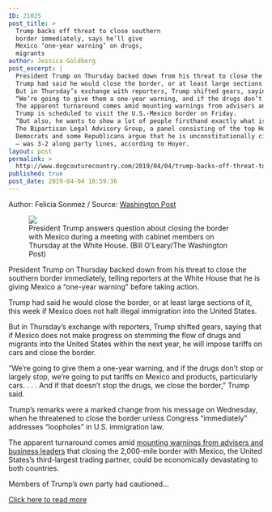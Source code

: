 ```yaml
---
ID: 21025
post_title: >
  Trump backs off threat to close southern
  border immediately, says he’ll give
  Mexico ‘one-year warning’ on drugs,
  migrants
author: Jessica Goldberg
post_excerpt: |
  President Trump on Thursday backed down from his threat to close the southern border immediately, telling reporters at the White House that he is giving Mexico a “one-year warning” before taking action.
  Trump had said he would close the border, or at least large sections of it, this week if Mexico does not halt illegal immigration into the United States.
  But in Thursday’s exchange with reporters, Trump shifted gears, saying that if Mexico does not make progress on stemming the flow of drugs and migrants into the United States within the next year, he will impose tariffs on cars and close the border.
  “We’re going to give them a one-year warning, and if the drugs don’t stop or largely stop, we’re going to put tariffs on Mexico and products, particularly cars.
  The apparent turnaround comes amid mounting warnings from advisers and business leaders that closing the 2,000-mile border with Mexico, the United States’s third-largest trading partner, could be economically devastating to both countries.
  Trump is scheduled to visit the U.S.-Mexico border on Friday.
  “But also, he wants to show a lot of people firsthand exactly what is taking place at the border.” Democrats are continuing to explore ways to undo Trump’s border emergency declaration, which he intends to use to shift tens of billions of dollars from other congressionally funded projects to build his border wall.
  The Bipartisan Legal Advisory Group, a panel consisting of the top House leaders, voted in a private meeting earlier Thursday to authorize litigation opposing Trump’s moves.
  Democrats and some Republicans argue that he is unconstitutionally circumventing Congress’s power to direct federal appropriations.
  — was 3-2 along party lines, according to Hoyer.
layout: post
permalink: >
  http://www.dogcouturecountry.com/2019/04/04/trump-backs-off-threat-to-close-southern-border-immediately-says-hell-give-mexico-one-year-warning-on-drugs-migrants/
published: true
post_date: 2019-04-04 18:59:36
---
```

<p class="article-info-author-source"> <span>Author: Felicia Sonmez</span>&nbsp;/&nbsp;<span>Source: <a href="https://www.washingtonpost.com/politics/trump-backs-off-threat-to-close-southern-border-immediately-says-hell-give-mexico-one-year-warning-on-drugs-migrants/2019/04/04/5fd35dfa-56f6-11e9-814f-e2f46684196e_story.html?noredirect=on" target="_blank">Washington Post</a></span> </p> <figure><img data-hi-res-src="https://www.washingtonpost.com/resizer/j6gl_-mgQAA-SECY2qRxNrL0dxk=/1484x0/arc-anglerfish-washpost-prod-washpost.s3.amazonaws.com/public/5JDPEGCW7II6TKUDKBHQQ27V2Y.jpg" sizes="(min-width: 768px) 50vw, 100vw" src="https://www.washingtonpost.com/resizer/j6gl_-mgQAA-SECY2qRxNrL0dxk=/1484x0/arc-anglerfish-washpost-prod-washpost.s3.amazonaws.com/public/5JDPEGCW7II6TKUDKBHQQ27V2Y.jpg" srcset="https://www.washingtonpost.com/resizer/mtSp9AvYwljYTjonYBclg2UGAKk=/480x0/arc-anglerfish-washpost-prod-washpost.s3.amazonaws.com/public/5JDPEGCW7II6TKUDKBHQQ27V2Y.jpg 480w,https://www.washingtonpost.com/resizer/j6gl_-mgQAA-SECY2qRxNrL0dxk=/1484x0/arc-anglerfish-washpost-prod-washpost.s3.amazonaws.com/public/5JDPEGCW7II6TKUDKBHQQ27V2Y.jpg 1484w">
<figcaption>President Trump answers question about closing the border with Mexico during a meeting with cabinet members on Thursday at the White House. (Bill O'Leary/The Washington Post)</figcaption>
</figure>
<p>President Trump on Thursday backed down from his threat to close the southern border immediately, telling reporters at the White House that he is giving Mexico a “one-year warning” before taking action.</p>
<p>Trump had said he would close the border, or at least large sections of it, this week if Mexico does not halt illegal immigration into the United States.</p>
<p>But in Thursday’s exchange with reporters, Trump shifted gears, saying that if Mexico does not make progress on stemming the flow of drugs and migrants into the United States within the next year, he will impose tariffs on cars and close the border.</p>
<p>“We’re going to give them a one-year warning, and if the drugs don’t stop or largely stop, we’re going to put tariffs on Mexico and products, particularly cars. . . . And if that doesn’t stop the drugs, we close the border,” Trump said.</p>
<p>Trump’s remarks were a marked change from his message on Wednesday, when he threatened to close the border unless Congress “immediately” addresses “loopholes” in U.S. immigration law.</p>
<p>The apparent turnaround comes amid <a href="https://www.washingtonpost.com/immigration/trump-extends-threat-of-border-closure-this-time-pressuring-us-lawmakers/2019/04/03/988ff5ee-5634-11e9-8ef3-fbd41a2ce4d5_story.html?utm_term=.de3c658454f0">mounting warnings from advisers and business leaders</a> that closing the 2,000-mile border with Mexico, the United States’s third-largest trading partner, could be economically devastating to both countries.</p>
<p>Members of Trump’s own party had cautioned...</p> <p class="article-info-more"> <a href="https://www.washingtonpost.com/politics/trump-backs-off-threat-to-close-southern-border-immediately-says-hell-give-mexico-one-year-warning-on-drugs-migrants/2019/04/04/5fd35dfa-56f6-11e9-814f-e2f46684196e_story.html?noredirect=on" target="_blank">Click here to read more</a> </p>